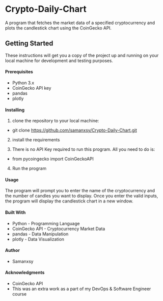 # Crypto-Daily-Chart
A program that fetches the market data of a specified cryptocurrency and plots the candlestick chart using the CoinGecko API.


## Getting Started
These instructions will get you a copy of the project up and running on your local machine for development and testing purposes.


#### Prerequisites
- Python 3.x
- CoinGecko API key
- pandas
- plotly


#### Installing 

1. clone the repository to your local machine:
  - git clone https://github.com/samanxsy/Crypto-Daily-Chart.git

2. install the requirements


3. There is no API Key required to run this program. All you need to do is: 
  - from pycoingecko import CoinGeckoAPI

4. Run the program


#### Usage
The program will prompt you to enter the name of the cryptocurrency and the number of candles you want to display. Once you enter the valid inputs, the program will display the candlestick chart in a new window.


#### Built With 
- Python - Programming Language
- CoinGecko API - Cryptocurrency Market Data
- pandas - Data Manipulation
- plotly - Data Visualization

#### Author 
- Samanxsy

#### Acknowledgments
- CoinGecko API
- This was an extra work as a part of my DevOps & Software Engineer course
